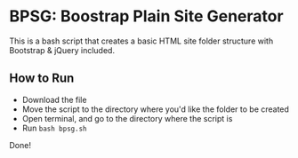 # BPSG: Boostrap Plain Site Generator

This is a bash script that creates a basic HTML site folder structure with Bootstrap & jQuery included.

## How to Run

- Download the file
- Move the script to the directory where you'd like the folder to be created
- Open terminal, and go to the directory where the script is
- Run `bash bpsg.sh`

Done!
